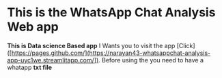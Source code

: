# This is the WhatsApp Chat Analysis Web app
**This is Data science Based app** 
I Wants you to visit the app [Click]([https://pages.github.com/](https://narayan43-whatsappchat-analysis-app-uyc1we.streamlitapp.com/]).
Before using the you need to have a whatapp **txt file**
